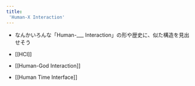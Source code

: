 ```yaml
---
title:
 'Human-X Interaction'
---
```


- なんかいろんな「Human-___ Interaction」の形や歴史に、似た構造を見出せそう

- [[HCI]]
- [[Human-God Interaction]]
- [[Human Time Interface]]
